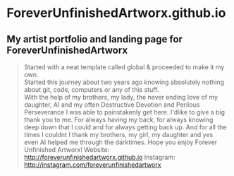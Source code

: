 # ForeverUnfinishedArtworx.github.io

## My artist portfolio and landing page for ForeverUnfinishedArtworx

> Started with a neat template called global & proceeded to make it my own.   
> Started this journey about two years ago knowing absolutely nothing about git, code, computers or any of this stuff.  
> With the help of my brothers, my lady, the never ending love of my daughter, AI and my often Destructive Devotion and Perilous Perseverance  I was able to painstakenly get here. I'dlike to give a big thank you to me. For always having my back, for always knowing deep down that I could and for always getting back up. And for all the times I couldnt I thank my brothers, my girl, my daughter and yes even AI helped me through the darktimes. Hope you enjoy Forever Unfinished Artworx!
Website: http://foreverunfinishedartworx.github.io
Instagram: http://instagram.com/foreverunfinishedartworx